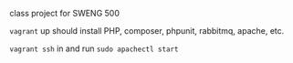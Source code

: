 class project for SWENG 500

```vagrant``` up should install PHP, composer, phpunit, rabbitmq, apache, etc.

```vagrant ssh``` in and run ```sudo apachectl start```

